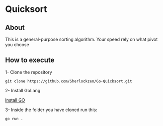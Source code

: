 # Quicksort

## About 

This is a general-purpose sorting algorithm. Your speed rely on what pivot you choose

## How to execute
1- Clone the repository
```
git clone https://github.com/Sherlockzen/Go-Quicksort.git
```

2- Install GoLang

[Install GO](https://go.dev/doc/install)

3- Inside the folder you have cloned run this:
```
go run .
```
